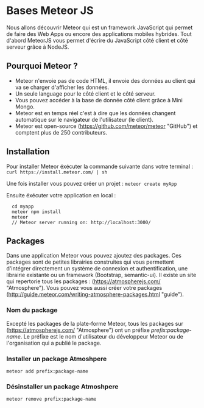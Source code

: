 # Bases Meteor JS


Nous allons découvrir Meteor qui est un framework JavaScript qui permet de faire des Web Apps ou encore des applications mobiles hybrides.
Tout d'abord MeteorJS vous permet d'écrire du JavaScript côté client et côté serveur grâce à NodeJS.

## Pourquoi Meteor ?
* Meteor n'envoie pas de code HTML, il envoie des données au client qui va se charger d'afficher les données.
* Un seule language pour le côté client et le côté serveur.
* Vous pouvez accéder à la base de donnée côté client grâce à Mini Mongo.
* Meteor est en temps réel c'est à dire que les données changent automatique sur le navigateur de l'utilisateur (le client).
* Meteor est open-source (https://github.com/meteor/meteor "GitHub") et comptent plus de 250 contributeurs.

## Installation
Pour installer Meteor éxécuter la commande suivante dans votre terminal :
`curl https://install.meteor.com/ | sh`

Une fois installer vous pouvez créer un projet :
`meteor create myApp`

Ensuite éxécuter votre application en local :
```
  cd myapp
  meteor npm install
  meteor
  // Meteor server running on: http://localhost:3000/
```


## Packages

Dans une application Meteor vous pouvez ajoutez des packages.
Ces packages sont de petites librairies construites qui vous permettent d'intégrer directement un système de connexion et authentification, une librairie existante ou un framework (Bootstrap, semantic-ui).
Il existe un site qui repertorie tous les packages : (https://atmospherejs.com/ "Atmosphere").
Vous pouvez vous aussi créer votre packages (http://guide.meteor.com/writing-atmosphere-packages.html "guide").

### Nom du package
Excepté les packages de la plate-forme Meteor, tous les packages sur (https://atmospherejs.com/ "Atmosphere") ont un préfixe *prefix:package-name*.
Le préfixe est le nom d'utilisateur du développeur Meteor ou de l'organisation qui a publié le package.

### Installer un package Atmoshpere
`meteor add prefix:package-name`

### Désinstaller un package Atmoshpere
`meteor remove prefix:package-name`
